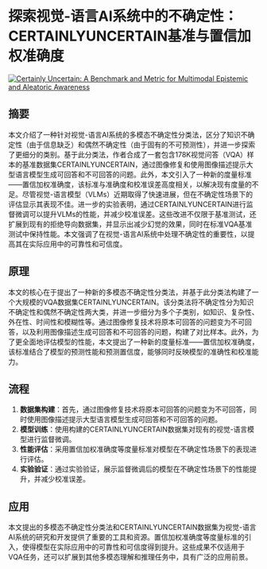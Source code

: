 # 探索视觉-语言AI系统中的不确定性：CERTAINLYUNCERTAIN基准与置信加权准确度

[![Certainly Uncertain: A Benchmark and Metric for Multimodal Epistemic and Aleatoric Awareness](https://arxiv-research-1301205113.cos.ap-guangzhou.myqcloud.com/images/2407.01942v1.pdf_0.jpg)](https://arxiv.org/abs/2407.01942v1)

## 摘要

本文介绍了一种针对视觉-语言AI系统的多模态不确定性分类法，区分了知识不确定性（由于信息缺乏）和偶然不确定性（由于固有的不可预测性），并进一步探索了更细分的类别。基于此分类法，作者合成了一套包含178K视觉问答（VQA）样本的基准数据集CERTAINLYUNCERTAIN，通过图像修复和使用图像描述提示大型语言模型生成可回答和不可回答的问题。此外，本文引入了一种新的度量标准——置信加权准确度，该标准与准确度和校准误差高度相关，以解决现有度量的不足。尽管视觉-语言模型（VLMs）近期取得了快速进展，但在不确定性场景下的评估显示其表现不佳。进一步的实验表明，通过CERTAINLYUNCERTAIN进行监督微调可以提升VLMs的性能，并减少校准误差。这些改进不仅限于基准测试，还扩展到现有的拒绝导向数据集，并显示出减少幻觉的效果，同时在标准VQA基准测试中保持性能。本文强调了在视觉-语言AI系统中处理不确定性的重要性，以提高其在实际应用中的可靠性和可信度。

## 原理

本文的核心在于提出了一种新的多模态不确定性分类法，并基于此分类法构建了一个大规模的VQA数据集CERTAINLYUNCERTAIN。该分类法将不确定性分为知识不确定性和偶然不确定性两大类，并进一步细分为多个子类别，如知识、复杂性、外在性、时间性和模糊性等。通过图像修复技术将原本可回答的问题变为不可回答，以及利用图像描述生成可回答和不可回答的问题，构建了对比样本。此外，为了更全面地评估模型的性能，本文提出了一种新的度量标准——置信加权准确度，该标准结合了模型的预测性能和预测置信度，能够同时反映模型的准确性和校准能力。

## 流程

1. **数据集构建**：首先，通过图像修复技术将原本可回答的问题变为不可回答，同时使用图像描述提示大型语言模型生成可回答和不可回答的问题。
2. **模型训练**：使用构建的CERTAINLYUNCERTAIN数据集对现有的视觉-语言模型进行监督微调。
3. **性能评估**：采用置信加权准确度等度量标准对模型在不确定性场景下的表现进行评估。
4. **实验验证**：通过实验验证，展示监督微调后的模型在不确定性场景下的性能提升，并减少校准误差。

## 应用

本文提出的多模态不确定性分类法和CERTAINLYUNCERTAIN数据集为视觉-语言AI系统的研究和开发提供了重要的工具和资源。置信加权准确度等度量标准的引入，使得模型在实际应用中的可靠性和可信度得到提升。这些成果不仅适用于VQA任务，还可以扩展到其他多模态理解和推理任务中，具有广泛的应用前景。

